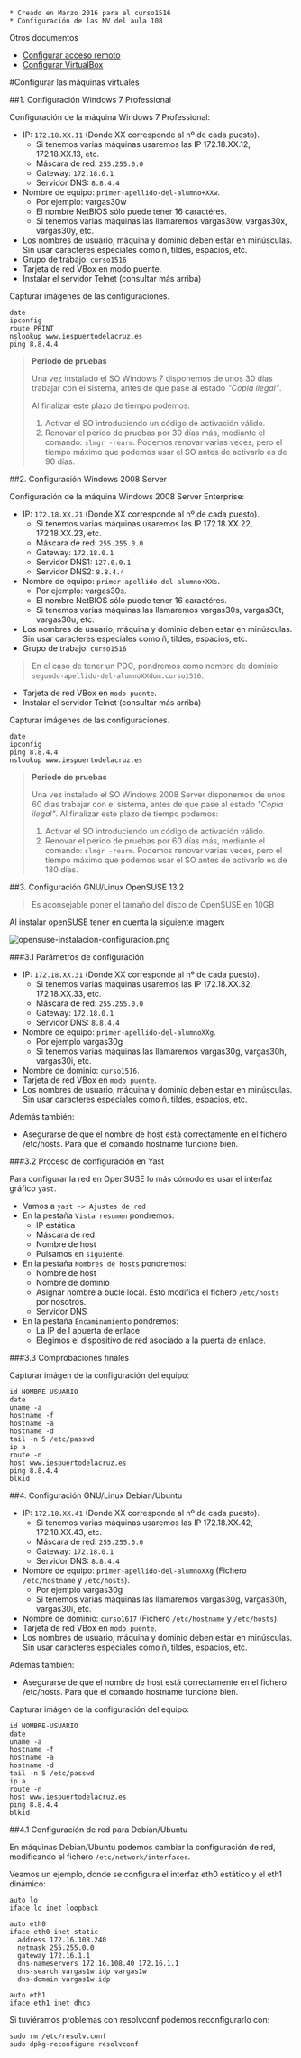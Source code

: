 
```
* Creado en Marzo 2016 para el curso1516
* Configuración de las MV del aula 108
```

Otros documentos
* [Configurar acceso remoto](acceso-remoto.md)
* [Configurar VirtualBox](virtualbox.md)

#Configurar las máquinas virtuales

##1. Configuración Windows 7 Professional

Configuración de la máquina Windows 7 Professional:
* IP: `172.18.XX.11` (Donde XX corresponde al nº de cada puesto).
    * Si tenemos varias máquinas usaremos las IP 172.18.XX.12, 172.18.XX.13, etc.
    * Máscara de red: `255.255.0.0`
    * Gateway: `172.18.0.1`
    * Servidor DNS: `8.8.4.4`
* Nombre de equipo: `primer-apellido-del-alumno+XXw`.
    * Por ejemplo: vargas30w
    * El nombre NetBIOS sólo puede tener 16 caractéres.
    * Si tenemos varias máquinas las llamaremos vargas30w, vargas30x, vargas30y, etc.
* Los nombres de usuario, máquina y dominio deben estar en minúsculas.
Sin usar caracteres especiales como ñ, tildes, espacios, etc.
* Grupo de trabajo: `curso1516`
* Tarjeta de red VBox en modo puente.
* Instalar el servidor Telnet (consultar más arriba)

Capturar imágenes de las configuraciones.

```
date
ipconfig
route PRINT
nslookup www.iespuertodelacruz.es
ping 8.8.4.4
```

> **Periodo de pruebas**
>
> Una vez instalado el SO Windows 7 disponemos de unos 30 días trabajar con el sistema,
antes de que pase al estado *"Copia ilegal"*.
>
> Al finalizar este plazo de tiempo podemos:
>
> 1. Activar el SO introduciendo un código de activación válido.
> 2. Renovar el perido de pruebas por 30 días más, mediante el comando: `slmgr -rearm`.
Podemos renovar varias veces, pero el tiempo máximo que podemos usar el SO antes de activarlo
es de 90 días.
>

##2. Configuración Windows 2008 Server

Configuración de la máquina Windows 2008 Server Enterprise:
* IP: `172.18.XX.21` (Donde XX corresponde al nº de cada puesto).
    * Si tenemos varias máquinas usaremos las IP 172.18.XX.22, 172.18.XX.23, etc.
    * Máscara de red: `255.255.0.0`
    * Gateway: `172.18.0.1`
    * Servidor DNS1: `127.0.0.1`
    * Servidor DNS2: `8.8.4.4`
* Nombre de equipo: `primer-apellido-del-alumno+XXs`.
    * Por ejemplo: vargas30s.
    * El nombre NetBIOS sólo puede tener 16 caractéres.
    * Si tenemos varias máquinas las llamaremos vargas30s, vargas30t, vargas30u, etc.
* Los nombres de usuario, máquina y dominio deben estar en minúsculas.
Sin usar caracteres especiales como ñ, tildes, espacios, etc.
* Grupo de trabajo: `curso1516`

> En el caso de tener un PDC, pondremos como nombre de dominio `segundo-apellido-del-alumnoXXdom.curso1516`.

* Tarjeta de red VBox en `modo puente`.
* Instalar el servidor Telnet (consultar más arriba)

Capturar imágenes de las configuraciones.

```  
date
ipconfig
ping 8.8.4.4
nslookup www.iespuertodelacruz.es
```   

> **Periodo de pruebas**
>
> Una vez instalado el SO Windows 2008 Server disponemos de unos 60 días trabajar con el sistema,
antes de que pase al estado *"Copia ilegal"*.
> Al finalizar este plazo de tiempo podemos:
> 1. Activar el SO introduciendo un código de activación válido.
> 2. Renovar el perido de pruebas por 60 días más, mediante el comando: `slmgr -rearm`.
Podemos renovar varias veces, pero el tiempo máximo que podemos usar el SO antes de activarlo
es de 180 días.
>

##3. Configuración GNU/Linux OpenSUSE 13.2

> Es aconsejable poner el tamaño del disco de OpenSUSE en 10GB

Al instalar openSUSE tener en cuenta la siguiente imagen:

![opensuse-instalacion-configuracion.png](./images/opensuse-instalacion-configuracion.png)

###3.1 Parámetros de configuración

* IP: `172.18.XX.31` (Donde XX corresponde al nº de cada puesto).
    * Si tenemos varias máquinas usaremos las IP 172.18.XX.32, 172.18.XX.33, etc.
    * Máscara de red: `255.255.0.0`
    * Gateway: `172.18.0.1`
    * Servidor DNS: `8.8.4.4`
* Nombre de equipo: `primer-apellido-del-alumnoXXg`.
    * Por ejemplo vargas30g
    * Si tenemos varias máquinas las llamaremos vargas30g, vargas30h, vargas30i, etc.
* Nombre de dominio: `curso1516`.
* Tarjeta de red VBox en `modo puente`.
* Los nombres de usuario, máquina y dominio deben estar en minúsculas.
Sin usar caracteres especiales como ñ, tildes, espacios, etc.

Además también:
* Asegurarse de que el nombre de host está correctamente en el fichero /etc/hosts.
Para que el comando hostname funcione bien.

###3.2 Proceso de configuración en Yast

Para configurar la red en OpenSUSE lo más cómodo es usar el interfaz gráfico `yast`.
* Vamos a `yast -> Ajustes de red`
* En la pestaña `Vista resumen` pondremos:
    * IP estática
    * Máscara de red
    * Nombre de host
    * Pulsamos en `siguiente`.
* En la pestaña `Nombres de hosts` pondremos:
    * Nombre de host
    * Nombre de dominio
    * Asignar nombre a bucle local. Esto modifica el fichero `/etc/hosts` por nosotros.
    * Servidor DNS
* En la pestaña `Encaminamiento` pondremos:
    * La IP de l apuerta de enlace
    * Elegimos el dispositivo de red asociado a la puerta de enlace.    

###3.3 Comprobaciones finales

Capturar imágen de la configuración del equipo:

```
id NOMBRE-USUARIO
date
uname -a
hostname -f
hostname -a
hostname -d
tail -n 5 /etc/passwd
ip a
route -n
host www.iespuertodelacruz.es
ping 8.8.4.4
blkid
```

##4. Configuración GNU/Linux Debian/Ubuntu

* IP: `172.18.XX.41` (Donde XX corresponde al nº de cada puesto).
    * Si tenemos varias máquinas usaremos las IP 172.18.XX.42, 172.18.XX.43, etc.
    * Máscara de red: `255.255.0.0`
    * Gateway: `172.18.0.1`
    * Servidor DNS: `8.8.4.4`
* Nombre de equipo: `primer-apellido-del-alumnoXXg` (Fichero `/etc/hostname` y `/etc/hosts`).
    * Por ejemplo vargas30g
    * Si tenemos varias máquinas las llamaremos vargas30g, vargas30h, vargas30i, etc.
* Nombre de dominio: `curso1617` (Fichero `/etc/hostname` y `/etc/hosts`).
* Tarjeta de red VBox en `modo puente`.
* Los nombres de usuario, máquina y dominio deben estar en minúsculas.
Sin usar caracteres especiales como ñ, tildes, espacios, etc.

Además también:
* Asegurarse de que el nombre de host está correctamente en el fichero /etc/hosts.
Para que el comando hostname funcione bien.

Capturar imágen de la configuración del equipo:

```
id NOMBRE-USUARIO
date
uname -a
hostname -f
hostname -a
hostname -d
tail -n 5 /etc/passwd
ip a
route -n
host www.iespuertodelacruz.es
ping 8.8.4.4
blkid
```

##4.1 Configuración de red para Debian/Ubuntu

En máquinas Debian/Ubuntu podemos cambiar la configuración de red,
modificando el fichero `/etc/network/interfaces`.

Veamos un ejemplo, donde se configura el interfaz eth0 estático y el eth1 dinámico:

```
auto lo
iface lo inet loopback

auto eth0
iface eth0 inet static
  address 172.16.108.240
  netmask 255.255.0.0
  gateway 172.16.1.1
  dns-nameservers 172.16.108.40 172.16.1.1
  dns-search vargas1w.idp vargas1w
  dns-domain vargas1w.idp

auto eth1
iface eth1 inet dhcp
```

Si tuviéramos problemas con resolvconf podemos reconfigurarlo con:

```
sudo rm /etc/resolv.conf
sudo dpkg-reconfigure resolvconf
```
